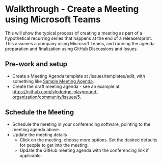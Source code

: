 # Walkthrough - Create a Meeting using Microsoft Teams

This will show the typical process of creating a meeting as part of a hypothetical recurring series that happens at the end of a release/sprint. This assumes a company using Microsoft Teams, and running the agenda preparation and finalization using GitHub Discussions and Issues.

## Pre-work and setup

- Create a Meeting Agenda template at <your repo>/issues/templates/edit, with something like [Sample Meeting Agenda](sample-meeting-agenda.md).
- Create the draft meeting agenda - see an example at https://github.com/lyledodge-playground-organization/community/issues/5.

## Schedule the Meeting

- Schedule the meeting in your conferencing software, pointing to the meeting agenda above.
- Update the meeting details
  - Click on the meeting, choose more options. Set the desired defaults for people to get into the meeting.
  - Update the GitHub meeting agenda with the conferencing link if applicable.
 